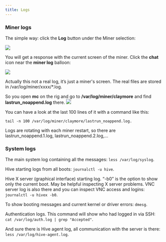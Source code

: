 ```yaml
---
title: Logs
---
```


### Miner logs
The simple way: click the **Log** button under the Miner selection:

<img src="https://lbd.hiveos.farm/kbase/images/forum/nilcobp2yg17.png" >

You will get a response with the current screen of the miner. Click the **chat** icon near the **miner log** balloon:

<img src="https://lbd.hiveos.farm/kbase/images/forum/j1eymexf8r2o.jpg">

Actually this not a real log, it’s just a miner's screen. The real files are stored in /var/log/miner/xxxx/*.log.

So you open **mc** on the rig and go to **/var/log/miner/claymore** and find **lastrun_noappend.log** there.
<img src="https://lbd.hiveos.farm/kbase/images/forum/0z64iupn4v06.jpg">

You can have a look at the last 100 lines of it with a command like this:

`tail -n 100 /var/log/miner/claymore/lastrun_noappend.log.`

Logs are rotating with each miner restart, so there are lastrun_noappend.1.log, lastrun_noappend.2.log,...

### System logs
The main system log containing all the messages: `less /var/log/syslog`.

Hive starting logs from all boots: `journalctl -u hive`.

Hive X server (graphical interface) starting log. “-b0” is the option to show only the current boot. May be helpful inspecting X server problems. VNC server log is also there and you can inspect VNC access and logins: `journalctl -u hivex -b0`.

To show booting messages and current kernel or driver errors: `dmesg`.

Authentication logs. This command will show who had logged in via SSH: `cat /var/log/auth.log | grep "Accepted"`.

And sure there is Hive agent log, all communication with the server is there: `less /var/log/hive-agent.log`.
